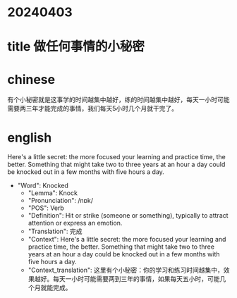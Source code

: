 
# 20240403

# title 做任何事情的小秘密

# chinese 

有个小秘密就是这事学的时间越集中越好，练的时间越集中越好，每天一小时可能需要两三年才能完成的事情，我们每天5小时几个月就干完了。

# english
Here's a little secret: the more focused your learning and practice time, the better. Something that might take two to three years at an hour a day could be knocked out in a few months with five hours a day.

- "Word": Knocked
  - "Lemma": Knock
  - "Pronunciation": /nɒk/
  - "POS": Verb
  - "Definition": Hit or strike (someone or something), typically to attract attention or express an emotion.
  - "Translation": 完成
  - "Context": Here's a little secret: the more focused your learning and practice time, the better. Something that might take two to three years at an hour a day could be knocked out in a few months with five hours a day.
  - "Context_translation": 这里有个小秘密：你的学习和练习时间越集中，效果越好。每天一小时可能需要两到三年的事情，如果每天五小时，可能几个月就能完成。
